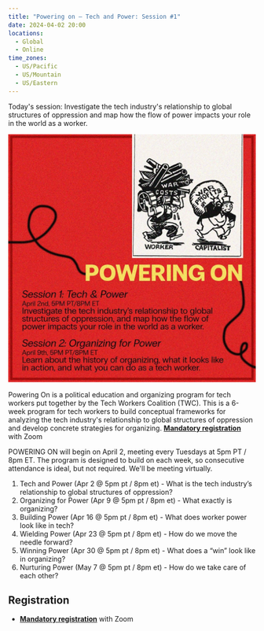 ```yaml
---
title: "Powering on – Tech and Power: Session #1"
date: 2024-04-02 20:00
locations:
  - Global
  - Online
time_zones:
  - US/Pacific
  - US/Mountain
  - US/Eastern
---
```

Today's session: Investigate the tech industry's relationship to global structures of oppression and map how the flow of power impacts your role in the world as a worker. 

![](/assets/img/powering_on_1_2.jpeg)

Powering On is a political education and organizing program for tech workers put together by the Tech Workers Coalition (TWC). This is a 6-week program for tech workers to build conceptual frameworks for analyzing the tech industry's relationship to global structures of oppression and develop concrete strategies for organizing. **[Mandatory registration](https://us02web.zoom.us/meeting/register/tZIpceugqjsrGNK_WDj4N7xDRvgzwSu0aCsM#/registration)** with Zoom

POWERING ON will begin on April 2, meeting every Tuesdays at 5pm PT / 8pm ET. The program is designed to build on each week, so consecutive attendance is ideal, but not required. We'll be meeting virtually.

1. Tech and Power (Apr 2 @ 5pm pt / 8pm et) - What is the tech industry’s relationship to global structures of oppression? 
2. Organizing for Power (Apr 9 @ 5pm pt / 8pm et) - What exactly is organizing? 
3. Building Power (Apr 16 @ 5pm pt / 8pm et) - What does worker power look like in tech?     
4. Wielding Power (Apr 23 @ 5pm pt / 8pm et) -  How do we move the needle forward?     
5. Winning Power (Apr 30 @ 5pm pt / 8pm et) - What does a “win” look like in organizing?    
6. Nurturing Power (May 7 @ 5pm pt / 8pm et) - How do we take care of each other?

## Registration

* **[Mandatory registration](https://us02web.zoom.us/meeting/register/tZIpceugqjsrGNK_WDj4N7xDRvgzwSu0aCsM#/registration)** with Zoom
